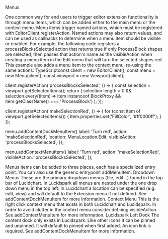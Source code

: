  Menus















One common way for end users to trigger editor extension functionality is through menu items, which can be added either to the main menu or the context menu.
Menu items trigger named actions, which must be registered with EditorClient.registerAction. Named actions may also return values, and can be used as callbacks to determine when a menu item should be visible or enabled.
For example, the following code registers a processBlocksSelected action that returns true if only ProcessBlock shapes are selected, then passes that action's name as the visibleAction when creating a menu item in the Edit menu that will turn the selected shapes red. This example also adds a menu item to the context menu, re-using the same actions:
TypeScriptconst client = new EditorClient();
const menu = new Menu(client);
const viewport = new Viewport(client);

client.registerAction('processBlocksSelected', () => {
    const selection = viewport.getSelectedItems();
    return (
        selection.length > 0 &&
        selection.every((item) => item instanceof BlockProxy && item.getClassName() === 'ProcessBlock')
    );
});

client.registerAction('makeSelectionRed', () => {
    for (const item of viewport.getSelectedItems()) {
        item.properties.set('FillColor', '#ff0000ff');
    }
});

menu.addContentDockMenuItem({
    label: 'Turn red',
    action: 'makeSelectionRed',
    location: MenuLocation.Edit,
    visibleAction: 'processBlocksSelected',
});

menu.addContextMenuItem({
    label: 'Turn red',
    action: 'makeSelectionRed',
    visibleAction: 'processBlocksSelected',
});

Menus items can be added to three places, each has a specialized entry point. You can also use the generic entrypoint addMenuItem.
Dropdown Menus
These are the primary dropdown menus (file, edit...) found in the top bar of Lucidchart. In Lucidspark all menus are nested under the one drop down menu in the top left. In Lucidchart a location can be specified (e.g. edit, view) and will default to the Extension menu if not defined. See addContentDockMenuItem for more information.
Context Menu
This is the right click context menu that exists in both Lucidchart and Lucidspark. In order to avoid clutter in the context menu consider defining visibleAction. See addContextMenuItem for more information.
Lucidspark Left Dock
The content dock only exists in Lucidspark. Like other icons it can be pinned and unpinned. It will default to pinned when first added. An icon link is required. See addContentDockMenuItem for more information.